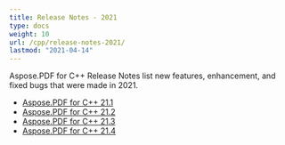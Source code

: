 ```yaml
---
title: Release Notes - 2021
type: docs
weight: 10
url: /cpp/release-notes-2021/
lastmod: "2021-04-14"
---
```

Aspose.PDF for C++ Release Notes list new features, enhancement, and fixed bugs that were made in 2021.

- [Aspose.PDF for C++ 21.1](/pdf/cpp/aspose-pdf-for-cpp-21-1-release-notes/)
- [Aspose.PDF for C++ 21.2](/pdf/cpp/aspose-pdf-for-cpp-21-2-release-notes/)
- [Aspose.PDF for C++ 21.3](/pdf/cpp/aspose-pdf-for-cpp-21-3-release-notes/)
- [Aspose.PDF for C++ 21.4](/pdf/cpp/aspose-pdf-for-cpp-21-4-release-notes/)